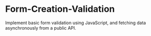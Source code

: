 # Form-Creation-Validation
Implement basic form validation using JavaScript, and fetching data asynchronously from a public API.
